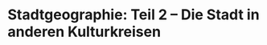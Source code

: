 # Stadtgeographie: Teil 2 – Die Stadt in anderen Kulturkreisen


<!--stackedit_data:
eyJoaXN0b3J5IjpbLTc2OTEyNTg0MV19
-->